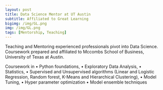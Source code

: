 ```yaml
---
layout: post
title: Data Science Mentor at UT Austin
subtitle: Affiliated to Great Learning
bigimg: /img/GL.png
img: /img/GL.png
tags: [Mentorship, Teaching]
---
```


Teaching and Mentoring experienced professionals pivot into Data Science. Coursework prepared and affiliated to Mccombs School of Business, University of Texas at Austin.

Coursework in 
• Python foundations, 
• Exploratory Data Analysis, 
• Statistics, 
• Supervised and Unsupervised algorithms (Linear and Logistic Regression, Random forest, K-Means and Hierarchical Clustering), 
• Model Tuning, 
• Hyper parameter optimization 
• Model ensemble techniques
